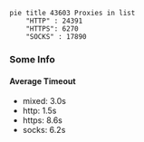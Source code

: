 
```mermaid
pie title 43603 Proxies in list
    "HTTP" : 24391
    "HTTPS": 6270
    "SOCKS" : 17890
```

### Some Info
#### Average Timeout

- mixed: 3.0s
- http: 1.5s
- https: 8.6s
- socks: 6.2s